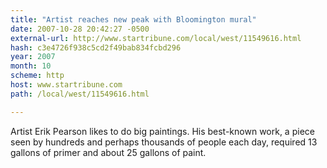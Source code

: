 ```yaml
---
title: "Artist reaches new peak with Bloomington mural"
date: 2007-10-28 20:42:27 -0500
external-url: http://www.startribune.com/local/west/11549616.html
hash: c3e4726f938c5cd2f49bab834fcbd296
year: 2007
month: 10
scheme: http
host: www.startribune.com
path: /local/west/11549616.html

---
```


Artist Erik Pearson likes to do big paintings. His best-known work, a piece seen by hundreds and perhaps thousands of people each day, required 13 gallons of primer and about 25 gallons of paint.
